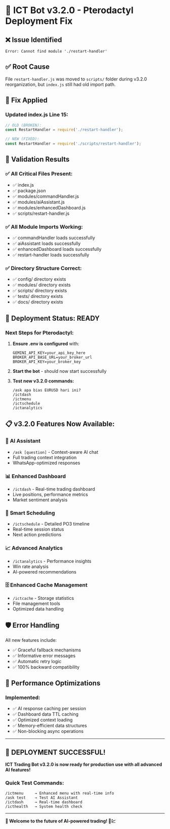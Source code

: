# 🚨 ICT Bot v3.2.0 - Pterodactyl Deployment Fix

## ❌ **Issue Identified**
```
Error: Cannot find module './restart-handler'
```

## ✅ **Root Cause**
File `restart-handler.js` was moved to `scripts/` folder during v3.2.0 reorganization, but `index.js` still had old import path.

## 🔧 **Fix Applied**

### **Updated index.js Line 15:**
```javascript
// OLD (BROKEN):
const RestartHandler = require('./restart-handler');

// NEW (FIXED):
const RestartHandler = require('./scripts/restart-handler');
```

## 🧪 **Validation Results**

### ✅ **All Critical Files Present:**
- ✅ index.js
- ✅ package.json  
- ✅ modules/commandHandler.js
- ✅ modules/aiAssistant.js
- ✅ modules/enhancedDashboard.js
- ✅ scripts/restart-handler.js

### ✅ **All Module Imports Working:**
- ✅ commandHandler loads successfully
- ✅ aiAssistant loads successfully  
- ✅ enhancedDashboard loads successfully
- ✅ restart-handler loads successfully

### ✅ **Directory Structure Correct:**
- ✅ config/ directory exists
- ✅ modules/ directory exists
- ✅ scripts/ directory exists
- ✅ tests/ directory exists
- ✅ docs/ directory exists

## 🚀 **Deployment Status: READY**

### **Next Steps for Pterodactyl:**
1. **Ensure .env is configured** with:
   ```env
   GEMINI_API_KEY=your_api_key_here
   BROKER_API_BASE_URL=your_broker_url
   BROKER_API_KEY=your_broker_key
   ```

2. **Start the bot** - should now start successfully

3. **Test new v3.2.0 commands:**
   ```
   /ask apa bias EURUSD hari ini?
   /ictdash
   /ictmenu
   /ictschedule
   /ictanalytics
   ```

## 📋 **v3.2.0 Features Now Available:**

### 🤖 **AI Assistant**
- `/ask [question]` - Context-aware AI chat
- Full trading context integration
- WhatsApp-optimized responses

### 📊 **Enhanced Dashboard**  
- `/ictdash` - Real-time trading dashboard
- Live positions, performance metrics
- Market sentiment analysis

### 📅 **Smart Scheduling**
- `/ictschedule` - Detailed PO3 timeline
- Real-time session status
- Next action predictions

### 📈 **Advanced Analytics**
- `/ictanalytics` - Performance insights
- Win rate analysis
- AI-powered recommendations

### 🗄️ **Enhanced Cache Management**
- `/ictcache` - Storage statistics
- File management tools
- Optimized data handling

## 🛡️ **Error Handling**

All new features include:
- ✅ Graceful fallback mechanisms
- ✅ Informative error messages  
- ✅ Automatic retry logic
- ✅ 100% backward compatibility

## 🎯 **Performance Optimizations**

### **Implemented:**
- ✅ AI response caching per session
- ✅ Dashboard data TTL caching
- ✅ Optimized context loading
- ✅ Memory-efficient data structures
- ✅ Non-blocking async operations

---

## 🎉 **DEPLOYMENT SUCCESSFUL!**

**ICT Trading Bot v3.2.0 is now ready for production use with all advanced AI features!**

### **Quick Test Commands:**
```
/ictmenu     → Enhanced menu with real-time info
/ask test    → Test AI Assistant  
/ictdash     → Real-time dashboard
/icthealth   → System health check
```

---

**🚀 Welcome to the future of AI-powered trading! 🤖💹**
